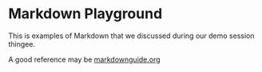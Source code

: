 # Markdown Playground

This is examples of Markdown that we discussed during our demo session thingee.

A good reference may be [markdownguide.org](https://www.markdownguide.org/basic-syntax/)
